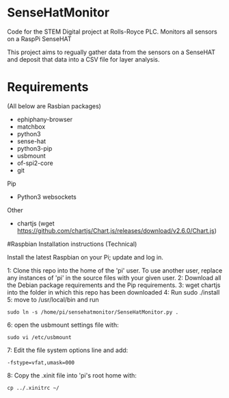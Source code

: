 # SenseHatMonitor
Code for the STEM Digital project at Rolls-Royce PLC. Monitors all sensors on a RaspPi SenseHAT

This project aims to regually gather data from the sensors on a SenseHAT and deposit that data into a CSV file for layer analysis.

# Requirements

(All below are Rasbian packages)

 * ephiphany-browser
 * matchbox
 * python3
 * sense-hat
 * python3-pip
 * usbmount
 * of-spi2-core
 * git

Pip
 * Python3 websockets

Other
 * chartjs (wget https://github.com/chartjs/Chart.js/releases/download/v2.6.0/Chart.js)


#Raspbian Installation instructions (Technical)

Install the latest Raspbian on your Pi; update and log in.

 1: Clone this repo into the home of the 'pi' user. To use another user, replace
    any instances of 'pi' in the source files with your given user.
 2: Download all the Debian package requirements and the Pip requirements.
 3: wget chartjs into the folder in which this repo has been downloaded
 4: Run 
    sudo ./install
 5: move to /usr/local/bin and run

    sudo ln -s /home/pi/sensehatmonitor/SenseHatMonitor.py .

 6: open the usbmount settings file with:

    sudo vi /etc/usbmount

 7: Edit the file system options line and add:

    -fstype=vfat,umask=000

 8: Copy the .xinit file into 'pi's root home with:

    cp ../.xinitrc ~/
